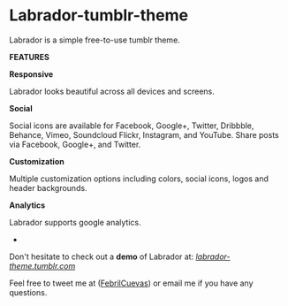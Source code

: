 Labrador-tumblr-theme
=====================

Labrador is a simple free-to-use tumblr theme. 

<b>FEATURES</b>

<b>Responsive</b>

Labrador looks beautiful across all devices and screens.

<b>Social</b>

Social icons are available for Facebook, Google+, Twitter, Dribbble, Behance, Vimeo, Soundcloud Flickr, Instagram, and YouTube. Share posts via Facebook, Google+, and Twitter.

<b>Customization</b>

Multiple customization options including colors, social icons, logos and header backgrounds.

<b>Analytics</b>

Labrador supports google analytics.

-

Don't hesitate to check out a <b>demo</b> of Labrador at: <a href="http://labrador-theme.tumblr.com"><i>labrador-theme.tumblr.com</i></a>

Feel free to tweet me at (<a href="http://twitter.com/febrilcuevas">FebrilCuevas</a>) or email me if you have any questions.

